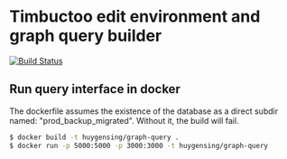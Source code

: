 Timbuctoo edit environment and graph query builder
===

[![Build Status](https://travis-ci.org/HuygensING/timbuctoo-edit-client.svg?branch=master)](https://travis-ci.org/HuygensING/timbuctoo-edit-client)

Run query interface in docker
---

The dockerfile assumes the existence of the database as a direct subdir named: "prod_backup_migrated". Without it, the build will fail.

```sh
$ docker build -t huygensing/graph-query .
$ docker run -p 5000:5000 -p 3000:3000 -t huygensing/graph-query
```
